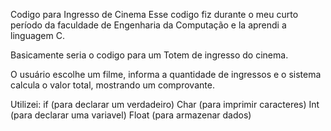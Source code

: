  Codigo para Ingresso de Cinema
Esse codigo fiz durante o meu curto período da faculdade de Engenharia da Computação e la aprendi a linguagem C.

Basicamente seria o codigo para um Totem de ingresso do cinema.

O usuário escolhe um filme, informa a quantidade de ingressos e o sistema calcula o valor total, mostrando um comprovante.

Utilizei:
if (para declarar um verdadeiro)
Char (para imprimir caracteres)
Int (para declarar uma variavel)
Float (para armazenar dados)
